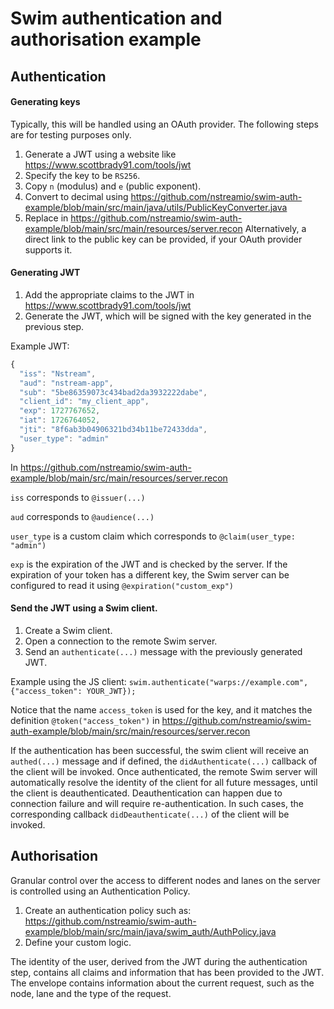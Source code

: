 # Swim authentication and authorisation example

## Authentication

#### Generating keys
Typically, this will be handled using an OAuth provider. The following steps are for testing purposes only.
1) Generate a JWT using a website like https://www.scottbrady91.com/tools/jwt
2) Specify the key to be `RS256`.
3) Copy `n` (modulus) and `e` (public exponent).
4) Convert to decimal using https://github.com/nstreamio/swim-auth-example/blob/main/src/main/java/utils/PublicKeyConverter.java
5) Replace in https://github.com/nstreamio/swim-auth-example/blob/main/src/main/resources/server.recon
   Alternatively, a direct link to the public key can be provided, if your OAuth provider supports it.

#### Generating JWT
1) Add the appropriate claims to the JWT in https://www.scottbrady91.com/tools/jwt
2) Generate the JWT, which will be signed with the key generated in the previous step.

Example JWT:

```js
{
  "iss": "Nstream",
  "aud": "nstream-app",
  "sub": "5be86359073c434bad2da3932222dabe",
  "client_id": "my_client_app",
  "exp": 1727767652,
  "iat": 1726764052,
  "jti": "8f6ab3b04906321bd34b11be72433dda",
  "user_type": "admin"
}
```

In https://github.com/nstreamio/swim-auth-example/blob/main/src/main/resources/server.recon

`iss` corresponds to `@issuer(...)`

`aud` corresponds to `@audience(...)`

`user_type` is a custom claim which corresponds to `@claim(user_type: "admin")`

`exp` is the expiration of the JWT and is checked by the server. If the expiration of your token has a different key,
the Swim server can be configured to read it using `@expiration("custom_exp")`

#### Send the JWT using a Swim client.
1)  Create a Swim client.
2) Open a connection to the remote Swim server.
3) Send an `authenticate(...)` message with the previously generated JWT.

Example using the JS client: `swim.authenticate("warps://example.com", {"access_token": YOUR_JWT});`

Notice that the name `access_token` is used for the key, and it matches the definition `@token("access_token")` in https://github.com/nstreamio/swim-auth-example/blob/main/src/main/resources/server.recon

If the authentication has been successful, the swim client will receive an `authed(...)` message and if defined, the `didAuthenticate(...)` callback of the client will be invoked.
Once authenticated, the remote Swim server will automatically resolve the identity of the client for all future messages, until the client is deauthenticated.
Deauthentication can happen due to connection failure and will require re-authentication. In such cases, the corresponding callback `didDeauthenticate(...)` of the client will be invoked.

## Authorisation

Granular control over the access to different nodes and lanes on the server is controlled using an Authentication Policy.

1) Create an authentication policy such as: https://github.com/nstreamio/swim-auth-example/blob/main/src/main/java/swim_auth/AuthPolicy.java
2) Define your custom logic.

The identity of the user, derived from the JWT during the authentication step, contains all claims and information that has been provided to the JWT.
The envelope contains information about the current request, such as the node, lane and the type of the request.
